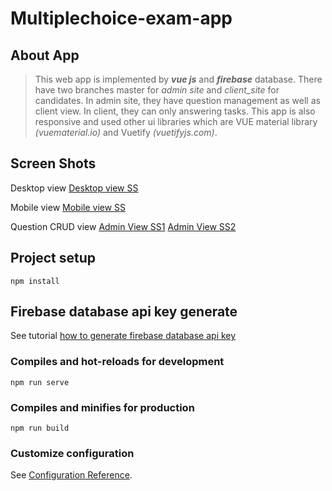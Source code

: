 
# Multiplechoice-exam-app

## About App

> This web app is implemented by ***vue js*** and ***firebase*** database. There have two branches master for *admin site* and *client_site* for candidates. In admin site, they have question management as well as client view. In client, they can only answering tasks. This app is also responsive and used other ui libraries which are VUE material library *(vuematerial.io)* and Vuetify *(vuetifyjs.com)*.

## Screen Shots
Desktop view
[Desktop view SS](https://github.com/mtstorehub/backbase-exam-app/blob/master/screenshots/desktop.PNG)

Mobile view
[Mobile view SS](https://github.com/mtstorehub/backbase-exam-app/blob/master/screenshots/mobile.PNG)

Question CRUD view
[Admin View SS1](https://github.com/mtstorehub/backbase-exam-app/blob/master/screenshots/admin_1.png)
[Admin View SS2](https://github.com/mtstorehub/backbase-exam-app/blob/master/screenshots/admin_2.png)




## Project setup
```
npm install
```

## Firebase database api key generate
See tutorial
[how to generate firebase database api key](https://www.appypie.com/faqs/how-can-i-get-api-key-auth-domain-database-url-and-storage-bucket-from-my-firebase-account)


### Compiles and hot-reloads for development
```
npm run serve
```

### Compiles and minifies for production
```
npm run build
```


### Customize configuration
See [Configuration Reference](https://cli.vuejs.org/config/).
